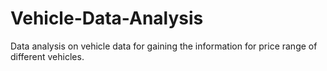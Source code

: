 # Vehicle-Data-Analysis
Data analysis on vehicle data for gaining the information for price range of different vehicles.
